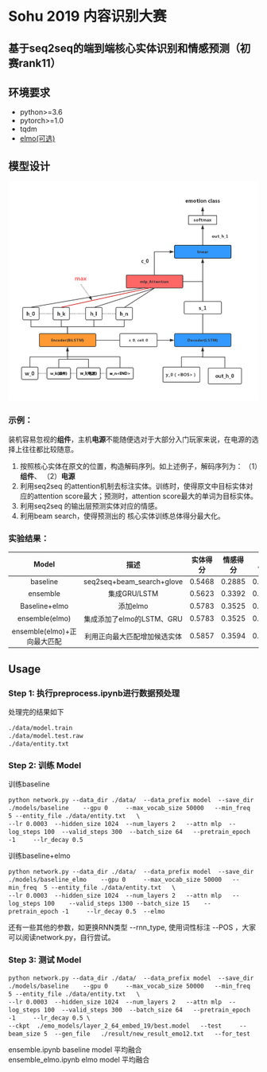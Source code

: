 # Sohu 2019 内容识别大赛 
## 基于seq2seq的端到端核心实体识别和情感预测（初赛rank11）




## 环境要求
* python>=3.6
* pytorch>=1.0
* tqdm
* [elmo(可选)](https://github.com/HIT-SCIR/ELMoForManyLangs)

## 模型设计
![](/extend/model_struct.png)
### 示例：
装机容易忽视的**组件**，主机**电源**不能随便选对于大部分入门玩家来说，在电源的选择上往往都比较随意。
1. 按照核心实体在原文的位置，构造解码序列。如上述例子，解码序列为： （1）**组件**、 （2）**电源**
2. 利用seq2seq 的attention机制去标注实体。训练时，使得原文中目标实体对应的attention score最大；预测时，attention score最大的单词为目标实体。
3. 利用seq2seq 的输出层预测实体对应的情感。
4. 利用beam search，使得预测出的 核心实体训练总体得分最大化。

### 实验结果：

|Model | 描述  | 实体得分 | 情感得分 | 总分 |
| :---------------: |:---------------:| :---------------:| :---------------:| :---------------:|
| baseline      | seq2seq+beam_search+glove | 0.5468 | 0.2885 | 0.4177 |
| ensemble      | 集成GRU/LSTM        | 0.5623 | 0.3392 | 0.4508 |
| Baseline+elmo | 添加elmo       |   0.5783 | 0.3525 | 0.4515|
|ensemble(elmo)|集成添加了elmo的LSTM、GRU|0.5783|0.3525|0.4654|
|ensemble(elmo)+正向最大匹配|利用正向最大匹配增加候选实体|0.5857|0.3594|0.4725|





## Usage

### Step 1: 执行preprocess.ipynb进行数据预处理
处理完的结果如下

```
./data/model.train
./data/model.test.raw
./data/entity.txt
```

### Step 2: 训练 Model

训练baseline

```
python network.py --data_dir ./data/  --data_prefix model  --save_dir ./models/baseline    --gpu 0     --max_vocab_size 50000   --min_freq  5 --entity_file ./data/entity.txt   \
--lr 0.0003  --hidden_size 1024  --num_layers 2   --attn mlp  --log_steps 100  --valid_steps 300  --batch_size 64   --pretrain_epoch -1     --lr_decay 0.5
```
训练baseline+elmo

```
python network.py --data_dir ./data/  --data_prefix model  --save_dir ./models/baseline_elmo    --gpu 0     --max_vocab_size 50000   --min_freq  5 --entity_file ./data/entity.txt   \
--lr 0.0003  --hidden_size 1024  --num_layers 2   --attn mlp   --log_steps 100    --valid_steps 1300 --batch_size 15    --pretrain_epoch -1     --lr_decay 0.5  --elmo
```
还有一些其他的参数，如更换RNN类型 --rnn_type, 使用词性标注 --POS ，大家可以阅读network.py，自行尝试。


### Step 3: 测试 Model

```
python network.py --data_dir ./data/  --data_prefix model  --save_dir ./models/baseline    --gpu 0     --max_vocab_size 50000   --min_freq  5 --entity_file ./data/entity.txt   \
--lr 0.0003  --hidden_size 1024  --num_layers 2   --attn mlp  --log_steps 100  --valid_steps 300  --batch_size 64   --pretrain_epoch -1     --lr_decay 0.5 \ 
--ckpt  ./emo_models/layer_2_64_embed_19/best.model   --test     --beam_size 5  --gen_file   ./result/new_result_emo12.txt   --for_test
```
ensemble.ipynb baseline model 平均融合 \
ensemble_elmo.ipynb elmo model 平均融合
